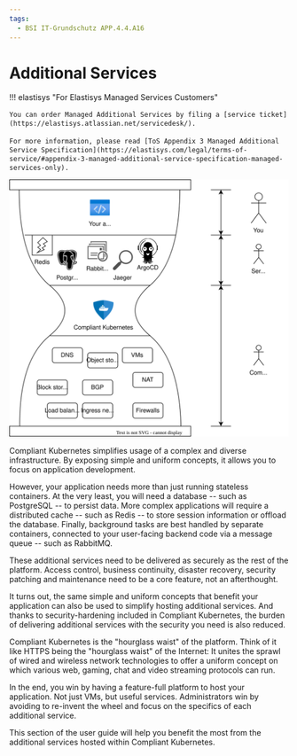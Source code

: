 ```yaml
---
tags:
  - BSI IT-Grundschutz APP.4.4.A16
---
```


# Additional Services

!!! elastisys "For Elastisys Managed Services Customers"

    You can order Managed Additional Services by filing a [service ticket](https://elastisys.atlassian.net/servicedesk/).

    For more information, please read [ToS Appendix 3 Managed Additional Service Specification](https://elastisys.com/legal/terms-of-service/#appendix-3-managed-additional-service-specification-managed-services-only).

![Illustration of Compliant Kubernetes as the hourglass waist](img/additional-services.drawio.svg)

Compliant Kubernetes simplifies usage of a complex and diverse infrastructure. By exposing simple and uniform concepts, it allows you to focus on application development.

However, your application needs more than just running stateless containers. At the very least, you will need a database -- such as PostgreSQL -- to persist data. More complex applications will require a distributed cache -- such as Redis -- to store session information or offload the database. Finally, background tasks are best handled by separate containers, connected to your user-facing backend code via a message queue -- such as RabbitMQ.

These additional services need to be delivered as securely as the rest of the platform. Access control, business continuity, disaster recovery, security patching and maintenance need to be a core feature, not an afterthought.

It turns out, the same simple and uniform concepts that benefit your application can also be used to simplify hosting additional services. And thanks to security-hardening included in Compliant Kubernetes, the burden of delivering additional services with the security you need is also reduced.

Compliant Kubernetes is the "hourglass waist" of the platform. Think of it like HTTPS being the "hourglass waist" of the Internet: It unites the sprawl of wired and wireless network technologies to offer a uniform concept on which various web, gaming, chat and video streaming protocols can run.

In the end, you win by having a feature-full platform to host your application. Not just VMs, but useful services. Administrators win by avoiding to re-invent the wheel and focus on the specifics of each additional service.

This section of the user guide will help you benefit the most from the additional services hosted within Compliant Kubernetes.
